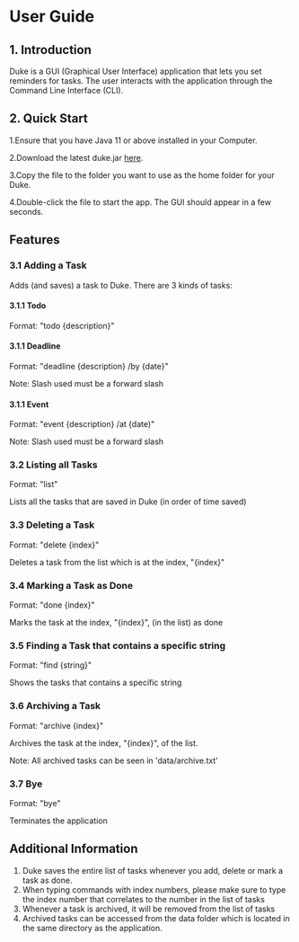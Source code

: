 # User Guide

## 1. Introduction

Duke is a GUI (Graphical User Interface) application that lets you set reminders for tasks. The user interacts with the application through the Command Line Interface (CLI).  

## 2. Quick Start

1.Ensure that you have Java 11 or above installed in your Computer.

2.Download the latest duke.jar [here](https://github.com/eizon05/duke/releases).

3.Copy the file to the folder you want to use as the home folder for your Duke.

4.Double-click the file to start the app. The GUI should appear in a few seconds.

## Features 

### 3.1 Adding a Task

Adds (and saves) a task to Duke. There are 3 kinds of tasks:

#### 3.1.1 Todo 

Format: "todo {description}"

#### 3.1.1 Deadline 

Format: "deadline {description} /by {date}"

Note: Slash used must be a forward slash

#### 3.1.1 Event 

Format: "event {description} /at {date)"

Note: Slash used must be a forward slash

### 3.2 Listing all Tasks

Format: "list"

Lists all the tasks that are saved in Duke (in order of time saved)

### 3.3 Deleting a Task

Format: "delete {index}"

Deletes a task from the list which is at the index, "{index}"

### 3.4 Marking a Task as Done

Format: "done {index}"

Marks the task at the index, "{index}", (in the list) as done

### 3.5 Finding a Task that contains a specific string

Format: "find {string}"

Shows the tasks that contains a specific string

### 3.6 Archiving a Task

Format: "archive {index}"

Archives the task at the index, "{index}", of the list.

Note: All archived tasks can be seen in 'data/archive.txt'


### 3.7 Bye

Format: "bye"

Terminates the application

## Additional Information

1. Duke saves the entire list of tasks  whenever you add, delete or mark a task as done.
2. When typing commands with index numbers, please make sure to type the index number that correlates to the number in the list of tasks
3. Whenever a task is archived, it will be removed from the list of tasks
4. Archived tasks can be accessed from the data folder which is located in the same directory as the application.
